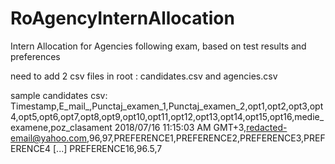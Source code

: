 # RoAgencyInternAllocation
Intern Allocation for Agencies following exam, based on test results and preferences

need to add 2 csv files in root : candidates.csv and agencies.csv

sample candidates csv:
Timestamp,E_mail_,Punctaj_examen_1,Punctaj_examen_2,opt1,opt2,opt3,opt4,opt5,opt6,opt7,opt8,opt9,opt10,opt11,opt12,opt13,opt14,opt15,opt16,medie_examene,poz_clasament
2018/07/16 11:15:03 AM GMT+3,redacted-email@yahoo.com,96,97,PREFERENCE1,PREFERENCE2,PREFERENCE3,PREFERENCE4 [...] PREFERENCE16,96.5,7
